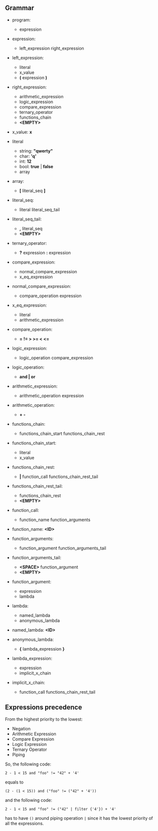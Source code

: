## Grammar

- program:
    - expression

- expression:
    - left_expression right_expression

- left_expression:
    - literal
    - x_value
    - **(** expression **)**

- right_expression:
    - arithmetic_expression
    - logic_expression
    - compare_expression
    - ternary_operator
    - functions_chain
    - **\<EMPTY\>**

- x_value: **x**

- literal
    - string: **"qwerty"**
    - char: **'q'**
    - int: **12**
    - bool: **true** | **false**
    - array

-  array:
    - **\[**  literal_seq **\]**

- literal_seq:
    - literal literal_seq_tail

- literal_seq_tail:
    - **,** literal_seq
    - **\<EMPTY\>**

- ternary_operator:
    - **?** expression **:** expression

- compare_expression:
    - normal_compare_expression
    - x_eq_expression

- normal_compare_expression:
    - compare_operation expression

- x_eq_expression:
    - literal
    - arithmetic_expression

- compare_operation:
    - **= != > >= < <=**

- logic_expression:
    - logic_operation compare_expression

- logic_operation:
    - **and | or**

- arithmetic_expression:
    - arithmetic_operation expression

- arithmetic_operation:
    - **+ -**

- functions_chain:
    - functions_chain_start functions_chain_rest

- functions_chain_start:
    - literal
    - x_value

- functions_chain_rest:
    - **|** function_call functions_chain_rest_tail

- functions_chain_rest_tail:
    - functions_chain_rest
    - **\<EMPTY\>**

- function_call:
    - function_name function_arguments

- function_name: **\<ID\>**

- function_arguments:
    - function_argument function_arguments_tail

- function_arguments_tail:
    - **\<SPACE\>** function_argument
    - **\<EMPTY\>**

- function_argument:
    - expression
    - lambda

- lambda:
    - named_lambda
    - anonymous_lambda

- named_lambda: **\<ID\>**

- anonymous_lambda:
    - **{** lambda_expression **}**

- lambda_expression:
    - expression
    - implicit_x_chain

- implicit_x_chain:
    - function_call functions_chain_rest_tail

## Expressions precedence

From the highest priority to the lowest:

- Negation
- Arithmetic Expression
- Compare Expression
- Logic Expression
- Ternary Operator
- Piping

So, the following code:

```
2 - 1 < 15 and "foo" != "42" + '4'
```

equals to 

```
(2 - (1 < 15)) and ("foo" != ("42" + '4'))
```

and the following code:

```
2 - 1 < 15 and "foo" != ("42" | filter {'4'}) + '4'
```

has to have `()` around piping operation `|` since it has the lowest priority of all the expressions.